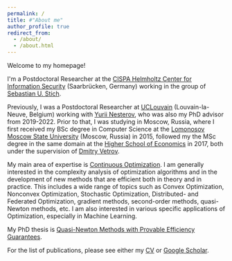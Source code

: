 ```yaml
---
permalink: /
title: #"About me"
author_profile: true
redirect_from: 
  - /about/
  - /about.html
---
```


Welcome to my homepage!

I'm a Postdoctoral Researcher at the [CISPA Helmholtz Center for Information
Security](https://cispa.de) (Saarbrücken, Germany) working in the group of
[Sebastian U.&nbsp;Stich](https://www.sstich.ch/).

Previously, I was a Postdoctoral Researcher at
[UCLouvain](https://uclouvain.be/en/) (Louvain-la-Neuve, Belgium) working with
[Yurii Nesterov](https://scholar.google.com/citations?user=DJ8Ep8YAAAAJ), who
was also my PhD advisor from 2019-2022. Prior to that, I was studying in Moscow,
Russia, where I first received my BSc degree in Computer Science at the
[Lomonosov Moscow State University](http://www.msu.ru/en/) (Moscow, Russia) in
2015, followed my the MSc degree in the same domain at the [Higher School of
Economics](http://www.hse.ru/en/) in 2017, both under the supervision of
[Dmitry Vetrov](https://scholar.google.com/citations?user=7HU0UoUAAAAJ).

My main area of expertise is [Continuous
Optimization](https://en.wikipedia.org/wiki/Mathematical_optimization). I am
generally interested in the complexity analysis of optimization algorithms and
in the development of new methods that are efficient both in theory and in
practice. This includes a wide range of topics such as Convex Optimization,
Nonconvex Optimization, Stochastic Optimization, Distributed- and Federated
Optimization, gradient methods, second-order methods, quasi-Newton methods, etc.
I am also interested in various specific applications of Optimization,
especially in Machine Learning.

My PhD thesis is [Quasi-Newton Methods with Provable Efficiency
Guarantees](https://dial.uclouvain.be/pr/boreal/object/boreal%3A266105/datastream/PDF_01/view).

For the list of publications, please see either my
[CV](/files/cv-jul24.pdf) or
[Google Scholar](https://scholar.google.com/citations?user=u95GRZQAAAAJ).